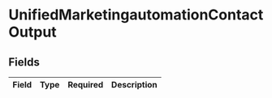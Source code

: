 # UnifiedMarketingautomationContactOutput


## Fields

| Field       | Type        | Required    | Description |
| ----------- | ----------- | ----------- | ----------- |